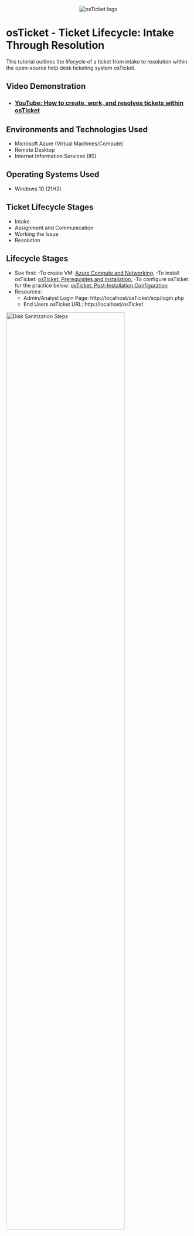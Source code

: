 <p align="center">
<img src="https://i.imgur.com/Clzj7Xs.png" alt="osTicket logo"/>
</p>

<h1>osTicket - Ticket Lifecycle: Intake Through Resolution</h1>
This tutorial outlines the lifecycle of a ticket from intake to resolution within the open-source help desk ticketing system osTicket.<br />


<h2>Video Demonstration</h2>

- ### [YouTube: How to create, work, and resolves tickets within osTicket](https://www.youtube.com)

<h2>Environments and Technologies Used</h2>

- Microsoft Azure (Virtual Machines/Compute)
- Remote Desktop
- Internet Information Services (IIS)

<h2>Operating Systems Used </h2>

- Windows 10</b> (21H2)

<h2>Ticket Lifecycle Stages</h2>

- Intake
- Assignment and Communication
- Working the Issue
- Resolution

<h2>Lifecycle Stages</h2>
<p>
  
- See first:
  -To create VM: [Azure Compute and Networking](https://github.com/victoriadeery/azure-computing-and-networking),
  -To install osTicket: [osTicket: Prerequisites and Installation](https://github.com/victoriadeery/osticket-prereqs), 
  -To configure osTicket for the practice below: [osTicket: Post-Installation Configuration](https://github.com/victoriadeery/post-install-config)
- Resources:
  - Admin/Analyst Login Page: http://localhost/osTicket/scp/login.php
  - End Users osTicket URL: http://localhost/osTicket 
<p>
<img src="https://github.com/user-attachments/assets/4ad69531-5182-447e-bf4b-6ba7583dfb03" height="80%" width="80%" alt="Disk Sanitization Steps"/>
</p>
<p>
1. Open a new ticket at http://localhost/osTicket/ as enduser, Karen, who inputs "report a problem" for the help topic when it is a more severe issue that needs to be filed under the help topic "business critical issue."
  <p>
<img src="https://github.com/user-attachments/assets/919a6ca1-c618-4e6d-be45-300c05d6a24f" height="80%" width="80%" alt="Disk Sanitization Steps"/>

  </p>
 2. Log into the admin login page as agent John and observe  the ticket’s properties: Priority, Department, SLA, Assigned To. Set properties to the ticket. Notice the message looks serious so ideally call them to gauge the severity by their tone of voice and details, but at least message them if that is not possible, as it seems serious. Now change the ticket for accuracy. Select SLA default plan and change it from default to Sev-A with description "wide impact. customers unable to do online banking". Change the help topic by selecting its "report a problem" and changing it to  "business critical outage" with the note "no customers able to access online banking" and change the assignment to "online banking with the note "customers not able to access online banking portal, assigning to online banking team". If the page is refreshed, these changes will show recorded.

</p>
<br />

<p>
<img src="https://github.com/user-attachments/assets/7ca61e68-ca40-4195-b3a1-453fedb36346" height="80%" width="80%" alt="Disk Sanitization Steps"/>
</p>
<p>
3. Go to the admin login page and log in as adminagent John.
</p>
<br />

<p>
<img src="https://i.imgur.com/DJmEXEB.png" height="80%" width="80%" alt="Disk Sanitization Steps"/>
</p>
<p>
Lorem ipsum dolor sit amet, consectetur adipiscing elit, sed do eiusmod tempor incididunt ut labore et dolore magna aliqua. Ut enim ad minim veniam, quis nostrud exercitation ullamco laboris nisi ut aliquip ex ea commodo consequat. Duis aute irure dolor in reprehenderit in voluptate velit esse cillum dolore eu fugiat nulla pariatur.
</p>
<br />
